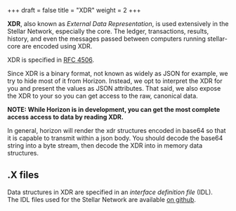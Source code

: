 +++
draft  = false
title  = "XDR"
weight = 2
+++

**XDR**, also known as _External Data Representation_, is used extensively in 
the Stellar Network, especially the core.  The ledger, transactions, results,
history, and even the messages passed between computers running stellar-core
are encoded using XDR.

XDR is specified in [RFC 4506](http://tools.ietf.org/html/rfc4506.html).

Since XDR is a binary format, not known as widely as JSON for example, we try
to hide most of it from Horizon.  Instead, we opt to interpret the XDR for you
and present the values as JSON attributes.  That said, we also expose the XDR
to your so you can get access to the raw, canonical data.

**NOTE: While Horizon is in development, you can get the most complete access
access to data by reading XDR.**

In general, horizon will render the xdr structures encoded in base64 so that it
is capable to transmit within a json body.  You should decode the base64 string
into a byte stream, then decode the XDR into in memory data structures.

## .X files

Data structures in XDR are specified in an _interface definition file_ (IDL).  
The IDL files used for the Stellar Network are available 
[on github](https://github.com/stellar/stellar-core/tree/master/src/xdr).